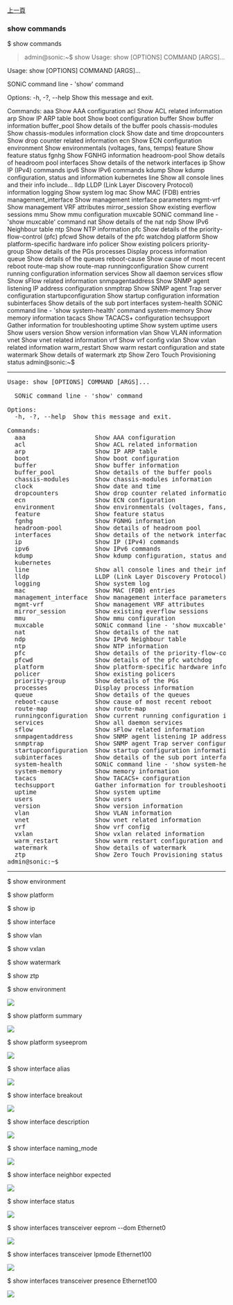 [上一頁](/blog/sonic_command/layer2/)

### show commands

$ show commands
  > admin@sonic:~$ show
  > Usage: show [OPTIONS] COMMAND [ARGS]...
  > 
Usage: show [OPTIONS] COMMAND [ARGS]...

  SONiC command line - 'show' command

Options:
  -h, -?, --help  Show this message and exit.

Commands:
  aaa                   Show AAA configuration
  acl                   Show ACL related information
  arp                   Show IP ARP table
  boot                  Show boot configuration
  buffer                Show buffer information
  buffer_pool           Show details of the buffer pools
  chassis-modules       Show chassis-modules information
  clock                 Show date and time
  dropcounters          Show drop counter related information
  ecn                   Show ECN configuration
  environment           Show environmentals (voltages, fans, temps)
  feature               Show feature status
  fgnhg                 Show FGNHG information
  headroom-pool         Show details of headroom pool
  interfaces            Show details of the network interfaces
  ip                    Show IP (IPv4) commands
  ipv6                  Show IPv6 commands
  kdump                 Show kdump configuration, status and information
  kubernetes
  line                  Show all console lines and their info include...
  lldp                  LLDP (Link Layer Discovery Protocol) information
  logging               Show system log
  mac                   Show MAC (FDB) entries
  management_interface  Show management interface parameters
  mgmt-vrf              Show management VRF attributes
  mirror_session        Show existing everflow sessions
  mmu                   Show mmu configuration
  muxcable              SONiC command line - 'show muxcable' command
  nat                   Show details of the nat
  ndp                   Show IPv6 Neighbour table
  ntp                   Show NTP information
  pfc                   Show details of the priority-flow-control (pfc)
  pfcwd                 Show details of the pfc watchdog
  platform              Show platform-specific hardware info
  policer               Show existing policers
  priority-group        Show details of the PGs
  processes             Display process information
  queue                 Show details of the queues
  reboot-cause          Show cause of most recent reboot
  route-map             show route-map
  runningconfiguration  Show current running configuration information
  services              Show all daemon services
  sflow                 Show sFlow related information
  snmpagentaddress      Show SNMP agent listening IP address configuration
  snmptrap              Show SNMP agent Trap server configuration
  startupconfiguration  Show startup configuration information
  subinterfaces         Show details of the sub port interfaces
  system-health         SONiC command line - 'show system-health' command
  system-memory         Show memory information
  tacacs                Show TACACS+ configuration
  techsupport           Gather information for troubleshooting
  uptime                Show system uptime
  users                 Show users
  version               Show version information
  vlan                  Show VLAN information
  vnet                  Show vnet related information
  vrf                   Show vrf config
  vxlan                 Show vxlan related information
  warm_restart          Show warm restart configuration and state
  watermark             Show details of watermark
  ztp                   Show Zero Touch Provisioning status
admin@sonic:~$ 

---
<pre>Usage: show [OPTIONS] COMMAND [ARGS]...

  SONiC command line - &apos;show&apos; command

Options:
  -h, -?, --help  Show this message and exit.

Commands:
  aaa                   Show AAA configuration
  acl                   Show ACL related information
  arp                   Show IP ARP table
  boot                  Show boot configuration
  buffer                Show buffer information
  buffer_pool           Show details of the buffer pools
  chassis-modules       Show chassis-modules information
  clock                 Show date and time
  dropcounters          Show drop counter related information
  ecn                   Show ECN configuration
  environment           Show environmentals (voltages, fans, temps)
  feature               Show feature status
  fgnhg                 Show FGNHG information
  headroom-pool         Show details of headroom pool
  interfaces            Show details of the network interfaces
  ip                    Show IP (IPv4) commands
  ipv6                  Show IPv6 commands
  kdump                 Show kdump configuration, status and information
  kubernetes
  line                  Show all console lines and their info include...
  lldp                  LLDP (Link Layer Discovery Protocol) information
  logging               Show system log
  mac                   Show MAC (FDB) entries
  management_interface  Show management interface parameters
  mgmt-vrf              Show management VRF attributes
  mirror_session        Show existing everflow sessions
  mmu                   Show mmu configuration
  muxcable              SONiC command line - &apos;show muxcable&apos; command
  nat                   Show details of the nat
  ndp                   Show IPv6 Neighbour table
  ntp                   Show NTP information
  pfc                   Show details of the priority-flow-control (pfc)
  pfcwd                 Show details of the pfc watchdog
  platform              Show platform-specific hardware info
  policer               Show existing policers
  priority-group        Show details of the PGs
  processes             Display process information
  queue                 Show details of the queues
  reboot-cause          Show cause of most recent reboot
  route-map             show route-map
  runningconfiguration  Show current running configuration information
  services              Show all daemon services
  sflow                 Show sFlow related information
  snmpagentaddress      Show SNMP agent listening IP address configuration
  snmptrap              Show SNMP agent Trap server configuration
  startupconfiguration  Show startup configuration information
  subinterfaces         Show details of the sub port interfaces
  system-health         SONiC command line - &apos;show system-health&apos; command
  system-memory         Show memory information
  tacacs                Show TACACS+ configuration
  techsupport           Gather information for troubleshooting
  uptime                Show system uptime
  users                 Show users
  version               Show version information
  vlan                  Show VLAN information
  vnet                  Show vnet related information
  vrf                   Show vrf config
  vxlan                 Show vxlan related information
  warm_restart          Show warm restart configuration and state
  watermark             Show details of watermark
  ztp                   Show Zero Touch Provisioning status
admin@sonic:~$</pre>
---

$ show environment

$ show platform

$ show ip

$ show interface

$ show vlan

$ show vxlan

$ show watermark

$ show ztp


$ show environment

![](https://jian-hong-wu.github.io/blog/sonic_command/general/1.png)

$ show platform summary

![](https://jian-hong-wu.github.io/blog/sonic_command/general/2.png)

$ show platform syseeprom

![](https://jian-hong-wu.github.io/blog/sonic_command/general/3.png)

$ show interface alias

![](https://jian-hong-wu.github.io/blog/sonic_command/general/7.png)

$ show interface breakout

![](https://jian-hong-wu.github.io/blog/sonic_command/general/8.png)

$ show interface description

![](https://jian-hong-wu.github.io/blog/sonic_command/general/10.png)

$ show interface naming_mode

![](https://jian-hong-wu.github.io/blog/sonic_command/general/11.png)

$ show interface neighbor expected

![](https://jian-hong-wu.github.io/blog/sonic_command/general/12.png)

$ show interface status

![](https://jian-hong-wu.github.io/blog/sonic_command/general/14.png)

$ show interfaces transceiver eeprom --dom Ethernet0

![](https://jian-hong-wu.github.io/blog/sonic_command/general/4.png)

$ show interfaces transceiver lpmode Ethernet100

![](https://jian-hong-wu.github.io/blog/sonic_command/general/5.png)

$ show interfaces transceiver presence Ethernet100

![](https://jian-hong-wu.github.io/blog/sonic_command/general/6.png)

